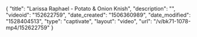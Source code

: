 {
    "title": "Larissa Raphael - Potato & Onion Knish",
    "description": "",
    "videoid": "152622759",
    "date_created": "1506360989",
    "date_modified": "1528404513",
    "type": "captivate",
    "layout": "video",
    "url": "\/v\/bk71-1078-mp4\/152622759"
}